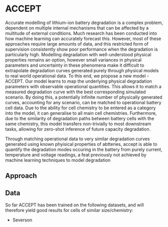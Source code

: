 # ACCEPT

Accurate modelling of lithium-ion battery degradation is a complex problem, dependent on multiple internal mechanisms that can be affected by a multitude of external conditions. Much research has been conducted into how machine learning can accurately forecast this. However, most of these approaches require large amounts of data, and this restricted form of supervision consistently show poor performance when the degradation is particularly high. Modelling degradation with well-understood physical properties remains an option, however small variances in physical parameters and uncertainty in these phenomena make it difficult to extrapolate degradation curves generated purely through physical models to real world operational data. To this end, we propose a new model - ACCEPT. Our model learns to map the underlying physical degradation parameters with observable operational quantities. This allows it to match a measured degradation curve with the best corresponding simulated scenario. By doing this, a potentially infinite number of physically generated curves, accounting for any scenario, can be matched to operational battery cell data. Due to the ability for cell chemistry to be entered as a category into the model, it can generalise to all main cell chemistries. Furthermore, due to the similarity of degradation paths between battery cells with the same chemistry, this model transfers non-trivially to most downstream tasks, allowing for zero-shot inference of future capacity degradation.

Through matching operational data to very similar degradation curves generated using known phyisical properties of abtteries, accept is able to quantify the degradation modes occuring in the battery from purely current, temperature and voltage readings, a feat previously not achieved by machine learning techniques to model degradation

## Approach 

## Data

So far ACCEPT has been trained on the following datasets, and will therefore yield good results for cells of similar size/chemistry:
* Severson
